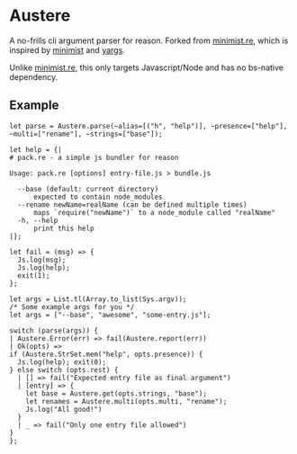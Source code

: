 # Austere

A no-frills cli argument parser for reason. Forked from [minimist.re](https://github.com/jaredly/minimist.re), 
which is inspired by [minimist](https://www.npmjs.com/package/minimist) and [yargs](https://www.npmjs.com/package/yargs).

Unlike [minimist.re](https://github.com/jaredly/minimist.re), this only targets Javascript/Node and has no bs-native dependency.

## Example

```reason
let parse = Austere.parse(~alias=[("h", "help")], ~presence=["help"], ~multi=["rename"], ~strings=["base"]);

let help = {|
# pack.re - a simple js bundler for reason

Usage: pack.re [options] entry-file.js > bundle.js

  --base (default: current directory)
      expected to contain node_modules
  --rename newName=realName (can be defined multiple times)
      maps `require("newName")` to a node_module called "realName"
  -h, --help
      print this help
|};

let fail = (msg) => {
  Js.log(msg);
  Js.log(help);
  exit(1);
};

let args = List.tl(Array.to_list(Sys.argv));
/* Some example args for you */
let args = ["--base", "awesome", "some-entry.js"];

switch (parse(args)) {
| Austere.Error(err) => fail(Austere.report(err))
| Ok(opts) =>
if (Austere.StrSet.mem("help", opts.presence)) {
  Js.log(help); exit(0);
} else switch (opts.rest) {
  | [] => fail("Expected entry file as final argument")
  | [entry] => {
    let base = Austere.get(opts.strings, "base");
    let renames = Austere.multi(opts.multi, "rename");
    Js.log("All good!")
  }
  | _ => fail("Only one entry file allowed")
}
};
```

